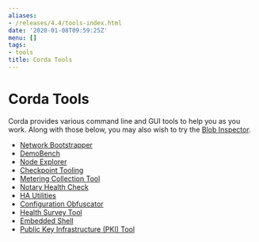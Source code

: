 ```yaml
---
aliases:
- /releases/4.4/tools-index.html
date: '2020-01-08T09:59:25Z'
menu: []
tags:
- tools
title: Corda Tools
---
```



# Corda Tools

Corda provides various command line and GUI tools to help you as you work. Along with those below, you may also
wish to try the [Blob Inspector](blob-inspector.md).



* [Network Bootstrapper](network-bootstrapper.md)
* [DemoBench](demobench.md)
* [Node Explorer](node-explorer.md)
* [Checkpoint Tooling](checkpoint-tooling.md)
* [Metering Collection Tool](metering-collector.md)
* [Notary Health Check](notary-healthcheck.md)
* [HA Utilities](ha-utilities.md)
* [Configuration Obfuscator](tools-config-obfuscator.md)
* [Health Survey Tool](health-survey.md)
* [Embedded Shell](shell.md)
* [Public Key Infrastructure (PKI) Tool](pki-tool.md)




